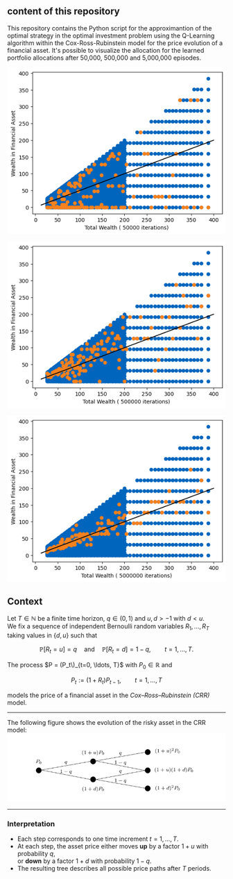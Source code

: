 ## content of this repository
This repository contains the Python script for the approximantion of the optimal strategy in the optimal investment problem using the Q-Learning
 algorithm within the Cox-Ross-Rubinstein model for the price evolution of a financial asset. It's possible to visualize the allocation for the learned portfolio allocations after 50,000, 500,000 and 5,000,000 episodes.

![50,000 episodes](50_000.png)

![500,000 episodes](500_000.png)

![5,000,000 episodes](5_000_000.png)




## Context
Let $T \in \mathbb{N}$ be a finite time horizon, $q \in (0,1)$ and $u, d > -1$ with $d < u$.  
We fix a sequence of independent Bernoulli random variables $R_1, \ldots, R_T$ taking values in $\{d, u\}$ such that

$$
\mathbb{P}[R_t = u] = q \quad \text{and} \quad \mathbb{P}[R_t = d] = 1 - q, 
\qquad t = 1, \ldots, T.
$$

The process $P = (P_t\)_{t=0, \ldots, T}$ with $P_0 \in \mathbb{R}$ and

$$
P_t := (1 + R_t) P_{t-1}, 
\qquad t = 1, \ldots, T
$$

models the price of a financial asset in the *Cox–Ross–Rubinstein (CRR)* model.

---

The following figure shows the evolution of the risky asset in the CRR model:
![CRR Model Tree (right for the image to prof. Knochenhauer](crr_model.png)

---

### Interpretation

- Each step corresponds to one time increment $t = 1, \ldots, T$.  
- At each step, the asset price either moves **up** by a factor $1 + u$ with probability $q$,  
  or **down** by a factor $1 + d$ with probability $1 - q$.  
- The resulting tree describes all possible price paths after $T$ periods.
